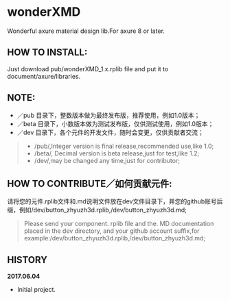 # wonderXMD
Wonderful axure material design lib.For axure 8 or later.

## HOW TO INSTALL:
Just download pub/wonderXMD_1.x.rplib file and put it to document/axure/libraries. 

## NOTE:
* ／pub 目录下，整数版本做为最终发布版，推荐使用，例如1.0版本；
* ／beta 目录下，小数版本做为测试发布版，仅供测试使用，例如1.0版本；
* ／dev 目录下，各个元件的开发文件，随时会变更，仅供贡献者交流；

> * /pub/,Integer version is final release,recommended use,like 1.0;
> * /beta/, Decimal version is beta release,just for test,like 1.2;
> * /dev/,may be changed any time,just for contributor;

## HOW TO CONTRIBUTE／如何贡献元件:
请将您的元件.rplib文件和.md说明文件放在dev文件目录下，并您的github账号后缀，例如/dev/button_zhyuzh3d.rplib,/dev/button_zhyuzh3d.md;
> Please send your component. rplib file and the. MD documentation placed in the dev directory, and your github account suffix,for example:/dev/button_zhyuzh3d.rplib,/dev/button_zhyuzh3d.md;

## HISTORY

**2017.06.04**
* Initial project.
